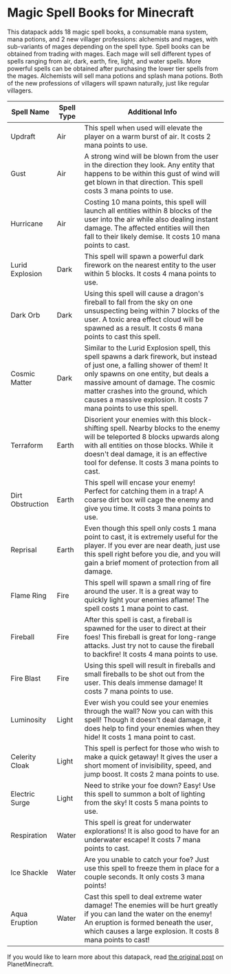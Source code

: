 # Magic Spell Books for Minecraft

This datapack adds 18 magic spell books, a consumable mana system, mana potions, and 2 new villager professions: alchemists and mages, with sub-variants of mages depending on the spell type. Spell books can be obtained from trading with mages. Each mage will sell different types of spells ranging from air, dark, earth, fire, light, and water spells. More powerful spells can be obtained after purchasing the lower tier spells from the mages. Alchemists will sell mana potions and splash mana potions. Both of the new professions of villagers will spawn naturally, just like regular villagers.

| Spell Name       | Spell Type | Additional Info                                                                                                                                                                                                                                                                                                        |
|------------------|------------|------------------------------------------------------------------------------------------------------------------------------------------------------------------------------------------------------------------------------------------------------------------------------------------------------------------------|
| Updraft          | Air        | This spell when used will elevate the player on a warm burst of air. It costs 2 mana points to use.                                                                                                                                                                                                                    |
| Gust             | Air        | A strong wind will be blown from the user in the direction they look. Any entity that happens to be within this gust of wind will get blown in that direction. This spell costs 3 mana points to use.                                                                                                                  |
| Hurricane        | Air        | Costing 10 mana points, this spell will launch all entities within 8 blocks of the user into the air while also dealing instant damage. The affected entities will then fall to their likely demise. It costs 10 mana points to cast.                                                                                  |
| Lurid Explosion  | Dark       | This spell will spawn a powerful dark firework on the nearest entity to the user within 5 blocks. It costs 4 mana points to use.                                                                                                                                                                                       |
| Dark Orb         | Dark       | Using this spell will cause a dragon's fireball to fall from the sky on one unsuspecting being within 7 blocks of the user. A toxic area effect cloud will be spawned as a result. It costs 6 mana points to cast this spell.                                                                                          |
| Cosmic Matter    | Dark       | Similar to the Lurid Explosion spell, this spell spawns a dark firework, but instead of just one, a falling shower of them! It only spawns on one entity, but deals a massive amount of damage. The cosmic matter crashes into the ground, which causes a massive explosion. It costs 7 mana points to use this spell. |
| Terraform        | Earth      | Disorient your enemies with this block-shifting spell. Nearby blocks to the enemy will be teleported 8 blocks upwards along with all entities on those blocks. While it doesn't deal damage, it is an effective tool for defense. It costs 3 mana points to cast.                                                      |
| Dirt Obstruction | Earth      | This spell will encase your enemy! Perfect for catching them in a trap! A coarse dirt box will cage the enemy and give you time. It costs 3 mana points to use.                                                                                                                                                        |
| Reprisal         | Earth      | Even though this spell only costs 1 mana point to cast, it is extremely useful for the player. If you ever are near death, just use this spell right before you die, and you will gain a brief moment of protection from all damage.                                                                                   |
| Flame Ring       | Fire       | This spell will spawn a small ring of fire around the user. It is a great way to quickly light your enemies aflame! The spell costs 1 mana point to cast.                                                                                                                                                              |
| Fireball         | Fire       | After this spell is cast, a fireball is spawned for the user to direct at their foes! This fireball is great for long-range attacks. Just try not to cause the fireball to backfire! It costs 4 mana points to use.                                                                                                    |
| Fire Blast       | Fire       | Using this spell will result in fireballs and small fireballs to be shot out from the user. This deals immense damage! It costs 7 mana points to use.                                                                                                                                                                  |
| Luminosity       | Light      | Ever wish you could see your enemies through the wall? Now you can with this spell! Though it doesn't deal damage, it does help to find your enemies when they hide! It costs 1 mana point to cast.                                                                                                                    |
| Celerity Cloak   | Light      | This spell is perfect for those who wish to make a quick getaway! It gives the user a short moment of invisibility, speed, and jump boost. It costs 2 mana points to use.                                                                                                                                              |
| Electric Surge   | Light      | Need to strike your foe down? Easy! Use this spell to summon a bolt of lighting from the sky! It costs 5 mana points to use.                                                                                                                                                                                           |
| Respiration      | Water      | This spell is great for underwater explorations! It is also good to have for an underwater escape! It costs 7 mana points to cast.                                                                                                                                                                                     |
| Ice Shackle      | Water      | Are you unable to catch your foe? Just use this spell to freeze them in place for a couple seconds. It only costs 3 mana points!                                                                                                                                                                                       |
| Aqua Eruption    | Water      | Cast this spell to deal extreme water damage! The enemies will be hurt greatly if you can land the water on the enemy! An eruption is formed beneath the user, which causes a large explosion. It costs 8 mana points to cast!                                                                                         |

If you would like to learn more about this datapack, read [the original post](https://www.planetminecraft.com/data-pack/magic-spell-books-version-ii-function-command-creation/) on PlanetMinecraft.